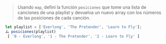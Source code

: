 > Usando `map`, definí la función `posiciones` que tome una lista de canciones de una playlist y devuelva un nuevo array con los números de las posiciones de cada canción.
>
```js
let playlist = ['Everlong', 'The Pretender', 'Learn to Fly'];
ム posiciones(playlist)
 [ '0 - Everlong', '1 - The Pretender', '2 - Learn to Fly' ]
```